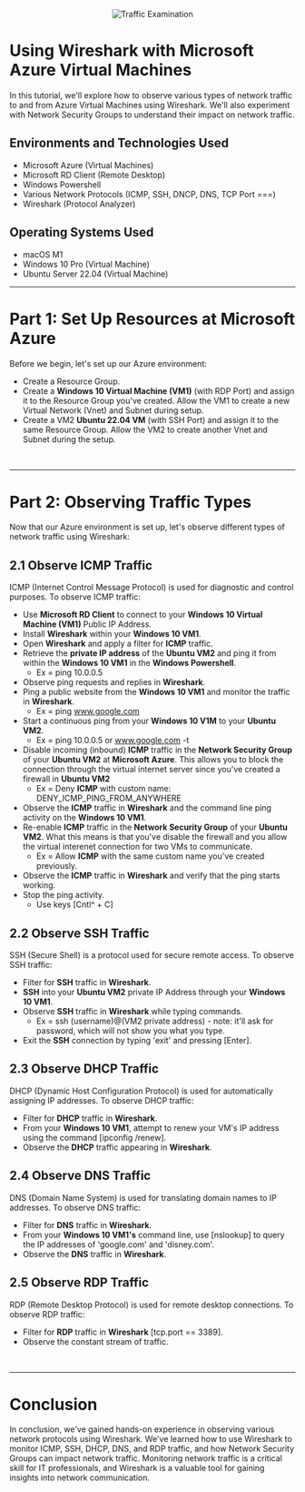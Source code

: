 <p align="center">
<img src="https://i.imgur.com/Ua7udoS.png" alt="Traffic Examination"/>
</p>

<h1>Using Wireshark with Microsoft Azure Virtual Machines</h1>
In this tutorial, we'll explore how to observe various types of network traffic to and from Azure Virtual Machines using Wireshark. We'll also experiment with Network Security Groups to understand their impact on network traffic.

<h2>Environments and Technologies Used</h2>

- Microsoft Azure (Virtual Machines)
- Microsoft RD Client (Remote Desktop)
- Windows Powershell
- Various Network Protocols (ICMP, SSH, DNCP, DNS, TCP Port ===)
- Wireshark (Protocol Analyzer)

<h2>Operating Systems Used </h2>

- macOS M1
- Windows 10 Pro (Virtual Machine)
- Ubuntu Server 22.04 (Virtual Machine)

-----

<h1>Part 1: Set Up Resources at Microsoft Azure</h1>

Before we begin, let's set up our Azure environment:

- Create a Resource Group.
- Create a **Windows 10 Virtual Machine (VM1)** (with RDP Port) and assign it to the Resource Group you've created. Allow the VM1 to create a new Virtual Network (Vnet) and Subnet during setup.
- Create a VM2 **Ubuntu 22.04 VM** (with SSH Port) and assign it to the same Resource Group. Allow the VM2 to create another Vnet and Subnet during the setup.

</br>

-----

<h1>Part 2: Observing Traffic Types</h1>

Now that our Azure environment is set up, let's observe different types of network traffic using Wireshark:

<h2>2.1 Observe ICMP Traffic</h2>

ICMP (Internet Control Message Protocol) is used for diagnostic and control purposes. To observe ICMP traffic:

- Use **Microsoft RD Client** to connect to your **Windows 10 Virtual Machine (VM1)** Public IP Address.
- Install **Wireshark** within your **Windows 10 VM1**.
- Open **Wireshark** and apply a filter for **ICMP** traffic.
- Retrieve the **private IP address** of the **Ubuntu VM2** and ping it from within the **Windows 10 VM1** in the **Windows Powershell**.
    - Ex = ping 10.0.0.5
- Observe ping requests and replies in **Wireshark**.
- Ping a public website from the **Windows 10 VM1** and monitor the traffic in **Wireshark**.
    - Ex = ping www.google.com
- Start a continuous ping from your **Windows 10 V1M** to your **Ubuntu VM2**.
    - Ex = ping 10.0.0.5 or www.google.com -t
- Disable incoming (inbound) **ICMP** traffic in the **Network Security Group** of your **Ubuntu VM2** at **Microsoft Azure**. This allows you to block the connection through the virtual internet server since you've created a firewall in **Ubuntu VM2**
    - Ex = Deny **ICMP** with custom name: DENY_ICMP_PING_FROM_ANYWHERE
- Observe the **ICMP** traffic in **Wireshark** and the command line ping activity on the **Windows 10 VM1**.
- Re-enable **ICMP** traffic in the **Network Security Group** of your **Ubuntu VM2**. What this means is that you've disable the firewall and you allow the virtual interenet connection for two VMs to communicate.
    - Ex = Allow **ICMP** with the same custom name you've created previously.
- Observe the **ICMP** traffic in **Wireshark** and verify that the ping starts working.
- Stop the ping activity.
    - Use keys [Cntl^ + C]

<h2>2.2 Observe SSH Traffic</h2>

SSH (Secure Shell) is a protocol used for secure remote access. To observe SSH traffic:

- Filter for **SSH** traffic in **Wireshark**.
- **SSH** into your **Ubuntu VM2** private IP Address through your **Windows 10 VM1**.
- Observe **SSH** traffic in **Wireshark** while typing commands.
    - Ex = ssh (username)@(VM2 private address) - note: it'll ask for password, which will not show you what you type.
- Exit the **SSH** connection by typing 'exit' and pressing [Enter].

<h2>2.3 Observe DHCP Traffic</h2>

DHCP (Dynamic Host Configuration Protocol) is used for automatically assigning IP addresses. To observe DHCP traffic:

- Filter for **DHCP** traffic in **Wireshark**.
- From your **Windows 10 VM1**, attempt to renew your VM's IP address using the command [ipconfig /renew].
- Observe the **DHCP** traffic appearing in **Wireshark**.

<h2>2.4 Observe DNS Traffic</h2>

DNS (Domain Name System) is used for translating domain names to IP addresses. To observe DNS traffic:

- Filter for **DNS** traffic in **Wireshark**.
- From your **Windows 10 VM1's** command line, use [nslookup] to query the IP addresses of 'google.com' and 'disney.com'.
- Observe the **DNS** traffic in **Wireshark**.

<h2>2.5 Observe RDP Traffic</h2>

RDP (Remote Desktop Protocol) is used for remote desktop connections. To observe RDP traffic:

- Filter for **RDP** traffic in **Wireshark** [tcp.port == 3389].
- Observe the constant stream of traffic.

</br>

-----
<h1>Conclusion</h1>
In conclusion, we've gained hands-on experience in observing various network protocols using Wireshark. We've learned how to use Wireshark to monitor ICMP, SSH, DHCP, DNS, and RDP traffic, and how Network Security Groups can impact network traffic. Monitoring network traffic is a critical skill for IT professionals, and Wireshark is a valuable tool for gaining insights into network communication.
